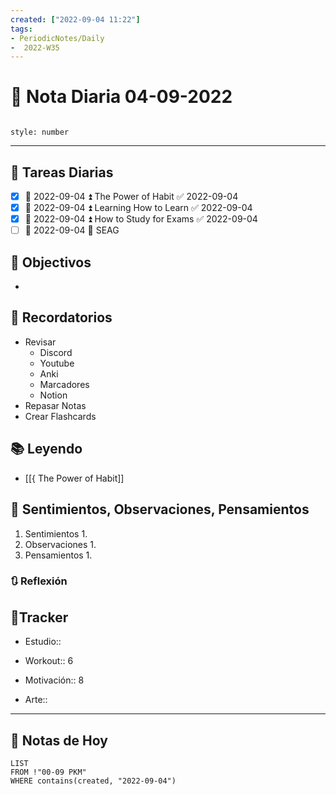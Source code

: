 ```yaml
---
created: ["2022-09-04 11:22"]
tags:
- PeriodicNotes/Daily
-  2022-W35
---
```


# 📅 Nota Diaria  04-09-2022
```toc

style: number

```

---
## 🔷 Tareas Diarias
- [x] 📅 2022-09-04 ⏫ The Power of Habit ✅ 2022-09-04
- [x] 📅 2022-09-04 ⏫ Learning How to Learn ✅ 2022-09-04
- [x] 📅 2022-09-04 ⏫ How to Study for Exams ✅ 2022-09-04
- [ ] 📅 2022-09-04 🔼 SEAG

## 🎯 Objectivos
- 
## 📕 Recordatorios
- Revisar
	- Discord
	- Youtube
	- Anki
	- Marcadores
	- Notion
- Repasar Notas
- Crear Flashcards

## 📚 Leyendo
- [[{ The Power of Habit]]
## 💬 Sentimientos, Observaciones, Pensamientos 
1. Sentimientos
	1. 
2. Observaciones
	1. 
3. Pensamientos
	1. 
### 🔃 Reflexión

## 🔷Tracker

- Estudio::

- Workout:: 6

- Motivación:: 8

- Arte:: 
---

## 📅 Notas de Hoy
```dataview
LIST 
FROM !"00-09 PKM" 
WHERE contains(created, "2022-09-04")
```